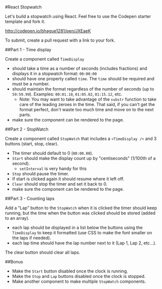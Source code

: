 #React Stopwatch 

Let's build a stopwatch using React. Feel free to use the Codepen starter template and fork it.

http://codepen.io/bhague1281/pen/JXEaeK

To submit, create a pull request with a link to your fork.

##Part 1 - Time display

Create a component called `TimeDisplay` 

* should take a time as a number of seconds (includes fractions) and displays it in a stopwatch format: `00:00:00`
* should have one property called `time`. The `time` should be required and must be a number.
* should maintain the format regardless of the number of seconds (up to `59:59.99`). Examples: `00:01.10`, `01:05.02`, `01:15.12`, etc.
  * Note: You may want to take advantage of the `substr` function to take care of the leading zeroes in the time. That said, if you can't get the format perfect, don't waste too much time and move on to the next parts.
* make sure the component can be rendered to the page.

##Part 2 - StopWatch

Create a component called `StopWatch` that includes a `<TimeDisplay />` and 3 buttons (start, stop, clear).

* The timer should default to 0 (`00:00.00`).
* `Start` should make the display count up by "centiseconds" (1/100th of a second).
  * `setInterval` is very handy for this
* `Stop` should pause the timer.
* If start is clicked again it should resume where it left off.
* `Clear` should stop the timer and set it back to 0.
* make sure the component can be rendered to the page.

##Part 3 - Counting laps

Add a "Lap" button to the `StopWatch` when it is clicked the timer should keep running, but the time when the button was clicked should be stored (added to an array).

* each lap should be displayed in a list below the buttons using the `TimeDisplay` to keep it formatted (use CSS to make the font smaller on the laps if needed).
* each lap time should have the lap number next to it (Lap 1, Lap 2, etc...).

The clear button should clear all laps.

##Bonus

* Make the `Start` button disabled once the clock is running.
* Make the `Stop` and `Lap` buttons disabled once the clock is stopped.
* Make another component to make multiple `StopWatch` components.
